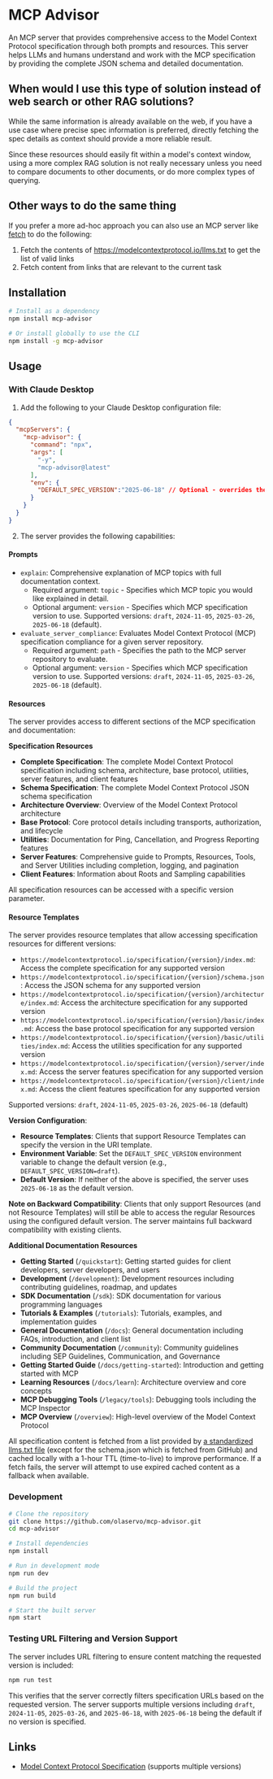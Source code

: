 # MCP Advisor

An MCP server that provides comprehensive access to the Model Context Protocol specification through both prompts and resources. This server helps LLMs and humans understand and work with the MCP specification by providing the complete JSON schema and detailed documentation.

## When would I use this type of solution instead of web search or other RAG solutions?

While the same information is already available on the web, if you have a use case where precise spec information is preferred, directly fetching the spec details as context should provide a more reliable result.

Since these resources should easily fit within a model's context window, using a more complex RAG solution is not really necessary unless you need to compare documents to other documents, or do more complex types of querying.

## Other ways to do the same thing

If you prefer a more ad-hoc approach you can also use an MCP server like [fetch](https://github.com/modelcontextprotocol/servers/tree/main/src/fetch) to do the following:

1. Fetch the contents of https://modelcontextprotocol.io/llms.txt to get the list of valid links
2. Fetch content from links that are relevant to the current task


## Installation

```bash
# Install as a dependency
npm install mcp-advisor

# Or install globally to use the CLI
npm install -g mcp-advisor
```

## Usage

### With Claude Desktop

1. Add the following to your Claude Desktop configuration file:

```json
{
  "mcpServers": {
    "mcp-advisor": {
      "command": "npx",
      "args": [
        "-y",
        "mcp-advisor@latest"
      ],
      "env": {
        "DEFAULT_SPEC_VERSION":"2025-06-18" // Optional - overrides the default version used for static Resources that correspond to a specific MCP version
      }
    }
  }
}
```

2. The server provides the following capabilities:

#### Prompts

- `explain`: Comprehensive explanation of MCP topics with full documentation context. 
  - Required argument: `topic` - Specifies which MCP topic you would like explained in detail.
  - Optional argument: `version` - Specifies which MCP specification version to use. Supported versions: `draft`, `2024-11-05`, `2025-03-26`, `2025-06-18` (default).
- `evaluate_server_compliance`: Evaluates Model Context Protocol (MCP) specification compliance for a given server repository. 
  - Required argument: `path` - Specifies the path to the MCP server repository to evaluate.
  - Optional argument: `version` - Specifies which MCP specification version to use. Supported versions: `draft`, `2024-11-05`, `2025-03-26`, `2025-06-18` (default).

#### Resources

The server provides access to different sections of the MCP specification and documentation:

**Specification Resources**
- **Complete Specification**: The complete Model Context Protocol specification including schema, architecture, base protocol, utilities, server features, and client features
- **Schema Specification**: The complete Model Context Protocol JSON schema specification
- **Architecture Overview**: Overview of the Model Context Protocol architecture
- **Base Protocol**: Core protocol details including transports, authorization, and lifecycle
- **Utilities**: Documentation for Ping, Cancellation, and Progress Reporting features
- **Server Features**: Comprehensive guide to Prompts, Resources, Tools, and Server Utilities including completion, logging, and pagination
- **Client Features**: Information about Roots and Sampling capabilities

All specification resources can be accessed with a specific version parameter.

#### Resource Templates

The server provides resource templates that allow accessing specification resources for different versions:

- `https://modelcontextprotocol.io/specification/{version}/index.md`: Access the complete specification for any supported version
- `https://modelcontextprotocol.io/specification/{version}/schema.json`: Access the JSON schema for any supported version
- `https://modelcontextprotocol.io/specification/{version}/architecture/index.md`: Access the architecture specification for any supported version
- `https://modelcontextprotocol.io/specification/{version}/basic/index.md`: Access the base protocol specification for any supported version
- `https://modelcontextprotocol.io/specification/{version}/basic/utilities/index.md`: Access the utilities specification for any supported version
- `https://modelcontextprotocol.io/specification/{version}/server/index.md`: Access the server features specification for any supported version
- `https://modelcontextprotocol.io/specification/{version}/client/index.md`: Access the client features specification for any supported version

Supported versions: `draft`, `2024-11-05`, `2025-03-26`, `2025-06-18` (default)

**Version Configuration**:
- **Resource Templates**: Clients that support Resource Templates can specify the version in the URI template.
- **Environment Variable**: Set the `DEFAULT_SPEC_VERSION` environment variable to change the default version (e.g., `DEFAULT_SPEC_VERSION=draft`).
- **Default Version**: If neither of the above is specified, the server uses `2025-06-18` as the default version.

**Note on Backward Compatibility**: Clients that only support Resources (and not Resource Templates) will still be able to access the regular Resources using the configured default version. The server maintains full backward compatibility with existing clients.

**Additional Documentation Resources**
- **Getting Started** (`/quickstart`): Getting started guides for client developers, server developers, and users
- **Development** (`/development`): Development resources including contributing guidelines, roadmap, and updates
- **SDK Documentation** (`/sdk`): SDK documentation for various programming languages
- **Tutorials & Examples** (`/tutorials`): Tutorials, examples, and implementation guides
- **General Documentation** (`/docs`): General documentation including FAQs, introduction, and client list
- **Community Documentation** (`/community`): Community guidelines including SEP Guidelines, Communication, and Governance
- **Getting Started Guide** (`/docs/getting-started`): Introduction and getting started with MCP
- **Learning Resources** (`/docs/learn`): Architecture overview and core concepts
- **MCP Debugging Tools** (`/legacy/tools`): Debugging tools including the MCP Inspector
- **MCP Overview** (`/overview`): High-level overview of the Model Context Protocol

All specification content is fetched from a list provided by [a standardized llms.txt file](https://llmstxt.org/) (except for the schema.json which is fetched from GitHub) and cached locally with a 1-hour TTL (time-to-live) to improve performance. If a fetch fails, the server will attempt to use expired cached content as a fallback when available.

### Development

```bash
# Clone the repository
git clone https://github.com/olaservo/mcp-advisor.git
cd mcp-advisor

# Install dependencies
npm install

# Run in development mode
npm run dev

# Build the project
npm run build

# Start the built server
npm start
```

### Testing URL Filtering and Version Support

The server includes URL filtering to ensure content matching the requested version is included:

```bash
npm run test
```

This verifies that the server correctly filters specification URLs based on the requested version. The server supports multiple versions including `draft`, `2024-11-05`, `2025-03-26`, and `2025-06-18`, with `2025-06-18` being the default if no version is specified.

## Links

- [Model Context Protocol Specification](https://spec.modelcontextprotocol.io/specification/) (supports multiple versions)
